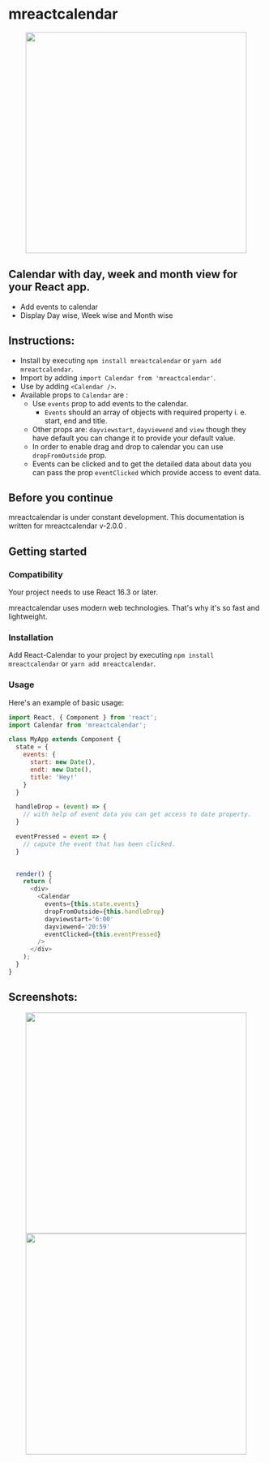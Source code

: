 # mreactcalendar

<div align="center">
  <img width="436" heigth="398" src="https://firebasestorage.googleapis.com/v0/b/mithleshyadavcomnp.appspot.com/o/Screenshot%20from%202020-04-27%2020-06-23%201.png?alt=media&token=eb6099fa-3354-4f0c-accc-bb3c4c8f1a78">
</div>

## Calendar with day, week and month view for your React app.

* Add events to calendar
* Display Day wise, Week wise and Month wise


## Instructions:
* Install by executing `npm install mreactcalendar` or `yarn add mreactcalendar`.
* Import by adding `import Calendar from 'mreactcalendar'`.
* Use by adding `<Calendar />`. 
* Available props to `Calendar` are : 
  * Use `events` prop to add events to the calendar.
      * `Events` should an array of objects with required property i. e. start, end and title.
  * Other props are: `dayviewstart`, `dayviewend` and `view` though they have default you can change it to provide your default value.
  * In order to enable drag and drop to calendar you can use `dropFromOutside` prop.
  * Events can be clicked and to get the detailed data about data you can pass the prop `eventClicked` which provide access to event data.


## Before you continue

mreactcalendar is under constant development. This documentation is written for mreactcalendar v-2.0.0 .

## Getting started

### Compatibility

Your project needs to use React 16.3 or later.

mreactcalendar uses modern web technologies. That's why it's so fast and lightweight.


### Installation

Add React-Calendar to your project by executing `npm install mreactcalendar` or `yarn add mreactcalendar`.

### Usage

Here's an example of basic usage:

```js
import React, { Component } from 'react';
import Calendar from 'mreactcalendar';

class MyApp extends Component {
  state = {
    events: {
      start: new Date(),
      endt: new Date(),
      title: 'Hey!'
    }
  }

  handleDrop = (event) => {
    // with help of event data you can get access to date property.
  }

  eventPressed = event => {
    // capute the event that has been clicked.
  }
  

  render() {
    return (
      <div>
        <Calendar
          events={this.state.events}
          dropFromOutside={this.handleDrop}
          dayviewstart='6:00'
          dayviewend='20:59'
          eventClicked={this.eventPressed}
        /> 
      </div>
    );
  }
}
```

## Screenshots: 
  <div align="center">
  <img width="436" heigth="398" src="https://firebasestorage.googleapis.com/v0/b/mithleshyadavcomnp.appspot.com/o/Screenshot%20from%202020-04-27%2020-06-30%201.png?alt=media&token=da4b3ce2-42da-4d1c-b254-a3dbb03ef8ae">
  <br>
  <img width="436" heigth="398" src="https://firebasestorage.googleapis.com/v0/b/mithleshyadavcomnp.appspot.com/o/Screenshot%20from%202020-04-27%2020-06-40%201.png?alt=media&token=f7de3e49-0f89-4fd9-ac02-cae19ab88a67">
</div>
 
